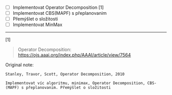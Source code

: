 - [ ] Implementovat Operator Decomposition [1]
- [ ] Implementovat CBS(MAPF) s přeplanovanim
- [ ] Přemýšlet o složitosti
- [ ] Implementovat MinMax

---

[1]
> Operator Decomposition: https://ojs.aaai.org/index.php/AAAI/article/view/7564

Original note:

```
Stanley, Travor, Scott, Operator Decomposition, 2010

Implementovat víc algoritmu, minimax, Operator Decomposition, CBS-(MAPF) s přeplanovanim. Přemýšlet o složitosti 
```
